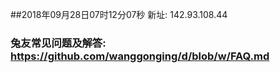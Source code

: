 ##2018年09月28日07时12分07秒 新址: 142.93.108.44
### 兔友常见问题及解答: https://github.com/wanggonging/d/blob/w/FAQ.md
